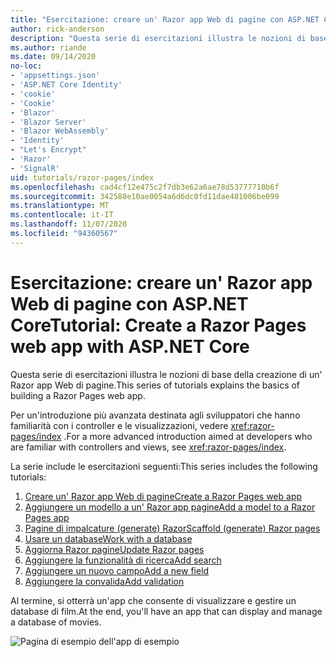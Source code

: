 ```yaml
---
title: "Esercitazione: creare un' Razor app Web di pagine con ASP.NET Core"
author: rick-anderson
description: "Questa serie di esercitazioni illustra le nozioni di base della creazione di un' Razor app Web di pagine."
ms.author: riande
ms.date: 09/14/2020
no-loc:
- 'appsettings.json'
- 'ASP.NET Core Identity'
- 'cookie'
- 'Cookie'
- 'Blazor'
- 'Blazor Server'
- 'Blazor WebAssembly'
- 'Identity'
- "Let's Encrypt"
- 'Razor'
- 'SignalR'
uid: tutorials/razor-pages/index
ms.openlocfilehash: cad4cf12e475c2f7db3e62a6ae78d53777710b6f
ms.sourcegitcommit: 342588e10ae0054a6d6dc0fd11dae481006be099
ms.translationtype: MT
ms.contentlocale: it-IT
ms.lasthandoff: 11/07/2020
ms.locfileid: "94360567"
---
```

# <a name="tutorial-create-a-no-locrazor-pages-web-app-with-aspnet-core"></a><span data-ttu-id="5bb36-103">Esercitazione: creare un' Razor app Web di pagine con ASP.NET Core</span><span class="sxs-lookup"><span data-stu-id="5bb36-103">Tutorial: Create a Razor Pages web app with ASP.NET Core</span></span>

<span data-ttu-id="5bb36-104">Questa serie di esercitazioni illustra le nozioni di base della creazione di un' Razor app Web di pagine.</span><span class="sxs-lookup"><span data-stu-id="5bb36-104">This series of tutorials explains the basics of building a Razor Pages web app.</span></span> 

<span data-ttu-id="5bb36-105">Per un'introduzione più avanzata destinata agli sviluppatori che hanno familiarità con i controller e le visualizzazioni, vedere <xref:razor-pages/index> .</span><span class="sxs-lookup"><span data-stu-id="5bb36-105">For a more advanced introduction aimed at developers who are familiar with controllers and views, see <xref:razor-pages/index>.</span></span>

<span data-ttu-id="5bb36-106">La serie include le esercitazioni seguenti:</span><span class="sxs-lookup"><span data-stu-id="5bb36-106">This series includes the following tutorials:</span></span>

1. [<span data-ttu-id="5bb36-107">Creare un' Razor app Web di pagine</span><span class="sxs-lookup"><span data-stu-id="5bb36-107">Create a Razor Pages web app</span></span>](xref:tutorials/razor-pages/razor-pages-start)
1. [<span data-ttu-id="5bb36-108">Aggiungere un modello a un' Razor app pagine</span><span class="sxs-lookup"><span data-stu-id="5bb36-108">Add a model to a Razor Pages app</span></span>](xref:tutorials/razor-pages/model)
1. [<span data-ttu-id="5bb36-109">Pagine di impalcature (generate) Razor</span><span class="sxs-lookup"><span data-stu-id="5bb36-109">Scaffold (generate) Razor pages</span></span>](xref:tutorials/razor-pages/page)
1. [<span data-ttu-id="5bb36-110">Usare un database</span><span class="sxs-lookup"><span data-stu-id="5bb36-110">Work with a database</span></span>](xref:tutorials/razor-pages/sql)
1. [<span data-ttu-id="5bb36-111">Aggiorna Razor pagine</span><span class="sxs-lookup"><span data-stu-id="5bb36-111">Update Razor pages</span></span>](xref:tutorials/razor-pages/da1)
1. [<span data-ttu-id="5bb36-112">Aggiungere la funzionalità di ricerca</span><span class="sxs-lookup"><span data-stu-id="5bb36-112">Add search</span></span>](xref:tutorials/razor-pages/search)
1. [<span data-ttu-id="5bb36-113">Aggiungere un nuovo campo</span><span class="sxs-lookup"><span data-stu-id="5bb36-113">Add a new field</span></span>](xref:tutorials/razor-pages/new-field)
1. [<span data-ttu-id="5bb36-114">Aggiungere la convalida</span><span class="sxs-lookup"><span data-stu-id="5bb36-114">Add validation</span></span>](xref:tutorials/razor-pages/validation)

<span data-ttu-id="5bb36-115">Al termine, si otterrà un'app che consente di visualizzare e gestire un database di film.</span><span class="sxs-lookup"><span data-stu-id="5bb36-115">At the end, you'll have an app that can display and manage a database of movies.</span></span>

![Pagina di esempio dell'app di esempio](index/_static/sample-page.png)
